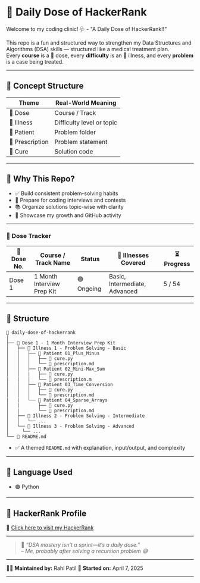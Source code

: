 # 💊 Daily Dose of HackerRank

Welcome to my coding clinic! 🩺 - "A Daily Dose of HackerRank!!"

This repo is a fun and structured way to strengthen my Data Structures and Algorithms (DSA) skills — structured like a medical treatment plan.  
Every **course** is a 💊 dose, every **difficulty** is an 🦠 illness, and every **problem** is a case being treated.

---

## 🧪 Concept Structure

| Theme            | Real-World Meaning         |
|------------------|----------------------------|
| 💊 Dose          | Course / Track             |
| 🦠 Illness       | Difficulty level or topic  | 
| 👤 Patient       | Problem folder             |
| 📜 Prescription  | Problem statement          |
| 💉 Cure          | Solution code              | 

---

## 🧠 Why This Repo?

- ✅ Build consistent problem-solving habits
- 🚀 Prepare for coding interviews and contests
- 📚 Organize solutions topic-wise with clarity
- 💼 Showcase my growth and GitHub activity

---

### 💊 Dose Tracker

| 💊 Dose No. | Course / Track Name              | Status     | 🦠 Illnesses Covered           | ⏳ Progress |
|------------|----------------------------------|------------|-------------------------------|-------------|
| Dose 1     | 1 Month Interview Prep Kit       | 🟢 Ongoing | Basic, Intermediate, Advanced | 5 / 54       |


---

## 🧬 Structure

```
📁 daily-dose-of-hackerrank
│
├── 💊 Dose 1 - 1 Month Interview Prep Kit
│   ├── 🦠 Illness 1 - Problem Solving - Basic
│   │   ├── 👤 Patient 01_Plus_Minus
│   │   │   ├── 💉 cure.py
│   │   │   └── 📜 prescription.md
│   │   ├── 👤 Patient 02_Mini-Max_Sum
│   │   |   ├── 💉 cure.py
|   |   |   └── 📜 prescription.m
│   │   ├── 👤 Patient 03_Time_Conversion
│   │   │   ├── 💉 cure.py
│   │   │   └── 📜 prescription.md
|   |   └── 👤 Patient 04_Sparse_Arrays
│   |       ├── 💉 cure.py
│   |       └── 📜 prescription.md
│   ├── 🦠 Illness 2 - Problem Solving - Intermediate
│   │   └── ...
│   └── 🦠 Illness 3 - Problem Solving - Advanced
│     └── ...
└── 📘 README.md

```


- ✅ A themed `README.md` with explanation, input/output, and complexity

---

## 💬 Language Used

- 🟣 Python 

---

## 🔗 HackerRank Profile

📌 [Click here to visit my HackerRank](https://www.hackerrank.com/rahi_patil)

---

> 📍 _“DSA mastery isn’t a sprint—it’s a daily dose.”_  
> – *Me, probably after solving a recursion problem 😅*

---

👩‍💻 **Maintained by:** Rahi Patil 
📅 **Started on:** April 7, 2025  

---


